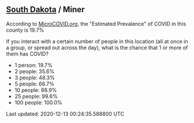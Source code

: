 
## [South Dakota](/united-states/south-dakota) / Miner

According to [MicroCOVID.org](http://microcovid.org),
the "Estimated Prevalence" of COVID in this county is 19.7%

If you interact with a certain number of people in this location
(all at once in a group, or spread out across the day), what is the chance that
1 or more of them has COVID?

- 1 person: 19.7%
- 2 people: 35.6%
- 3 people: 48.3%
- 5 people: 66.7%
- 10 people: 88.9%
- 25 people: 99.6%
- 100 people: 100.0%

Last updated: 2020-12-13 00:24:35.588800 UTC
